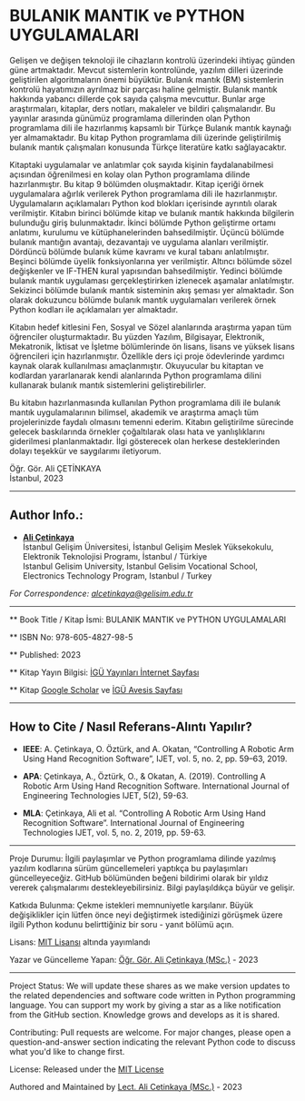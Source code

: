 # BULANIK MANTIK ve PYTHON UYGULAMALARI

Gelişen ve değişen teknoloji ile cihazların kontrolü üzerindeki ihtiyaç günden güne artmaktadır. Mevcut sistemlerin kontrolünde, yazılım dilleri üzerinde geliştirilen algoritmaların önemi büyüktür. Bulanık mantık (BM) sistemlerin kontrolü hayatımızın ayrılmaz bir parçası haline gelmiştir. Bulanık mantık hakkında yabancı dillerde çok sayıda çalışma mevcuttur. Bunlar arge araştırmaları, kitaplar, ders notları, makaleler ve bildiri çalışmalarıdır. Bu yayınlar arasında günümüz programlama dillerinden olan Python programlama dili ile hazırlanmış kapsamlı bir Türkçe Bulanık mantık kaynağı yer almamaktadır. Bu kitap Python programlama dili üzerinde geliştirilmiş bulanık mantık çalışmaları konusunda Türkçe literatüre katkı sağlayacaktır.  

Kitaptaki uygulamalar ve anlatımlar çok sayıda kişinin faydalanabilmesi açısından öğrenilmesi en kolay olan Python programlama dilinde hazırlanmıştır. Bu kitap 9 bölümden oluşmaktadır. Kitap içeriği örnek uygulamalara ağırlık verilerek Python programlama dili ile hazırlanmıştır. Uygulamaların açıklamaları Python kod blokları içerisinde ayrıntılı olarak verilmiştir. Kitabın birinci bölümde kitap ve bulanık mantık hakkında bilgilerin bulunduğu giriş bulunmaktadır. İkinci bölümde Python geliştirme ortamı anlatımı, kurulumu ve kütüphanelerinden bahsedilmiştir. Üçüncü bölümde bulanık mantığın avantajı, dezavantajı ve uygulama alanları verilmiştir. Dördüncü bölümde bulanık küme kavramı ve kural tabanı anlatılmıştır. Beşinci bölümde üyelik fonksiyonlarına yer verilmiştir. Altıncı bölümde sözel değişkenler ve IF-THEN kural yapısından bahsedilmiştir. Yedinci bölümde bulanık mantık uygulaması gerçekleştirirken izlenecek aşamalar anlatılmıştır. Sekizinci bölümde bulanık mantık sisteminin akış şeması yer almaktadır. Son olarak dokuzuncu bölümde bulanık mantık uygulamaları verilerek örnek Python kodları ile açıklamaları yer almaktadır.

Kitabın hedef kitlesini Fen, Sosyal ve Sözel alanlarında araştırma yapan tüm öğrenciler oluşturmaktadır. Bu yüzden Yazılım, Bilgisayar, Elektronik, Mekatronik, İktisat ve İşletme bölümlerinde ön lisans, lisans ve yüksek lisans öğrencileri için hazırlanmıştır. Özellikle ders içi proje ödevlerinde yardımcı kaynak olarak kullanılması amaçlanmıştır. Okuyucular bu kitaptan ve kodlardan yararlanarak kendi alanlarında Python programlama dilini kullanarak bulanık mantık sistemlerini geliştirebilirler. 

Bu kitabın hazırlanmasında kullanılan Python programlama dili ile bulanık mantık uygulamalarının bilimsel, akademik ve araştırma amaçlı tüm projelerinizde faydalı olmasını temenni ederim. Kitabın geliştirilme sürecinde gelecek baskılarında örnekler çoğaltılarak olası hata ve yanlışlıklarını giderilmesi planlanmaktadır. İlgi gösterecek olan herkese desteklerinden dolayı teşekkür ve saygılarımı iletiyorum.

Öğr. Gör. Ali ÇETİNKAYA  
İstanbul, 2023

---

## Author Info.:

- [**Ali Çetinkaya**](https://scholar.google.com.tr/citations?user=XSEW-NcAAAAJ)    
  İstanbul Gelişim Üniversitesi, İstanbul Gelişim Meslek Yüksekokulu, Elektronik Teknolojisi Programı, İstanbul / Türkiye  
  Istanbul Gelisim University, Istanbul Gelisim Vocational School, Electronics Technology Program, Istanbul / Turkey  
  
*For Correspondence: alcetinkaya@gelisim.edu.tr*

---

** Book Title / Kitap İsmi: BULANIK MANTIK ve PYTHON UYGULAMALARI

** ISBN No: 978-605-4827-98-5

** Published: 2023

** Kitap Yayın Bilgisi: [İGÜ Yayınları İnternet Sayfası](https://iguyayinlari.gelisim.edu.tr/tr/idari-duyuru-igu-yayinlarindan-106-kitap-bulanik-mantik-ve-python-uygulamalari)

** Kitap [Google Scholar](https://scholar.google.com.tr/citations?view_op=view_citation&hl=tr&user=XSEW-NcAAAAJ&sortby=pubdate&citation_for_view=XSEW-NcAAAAJ:9ZlFYXVOiuMC) ve [İGÜ Avesis Sayfası](https://avesis.gelisim.edu.tr/yayin/2d914227-34cf-492c-a9cd-86e10745f0b5/bulanik-mantik-ve-python-uygulamalari) 

---

## How to Cite / Nasıl Referans-Alıntı Yapılır?

- **IEEE**: A. Çetinkaya, O. Öztürk, and A. Okatan, “Controlling A Robotic Arm Using Hand Recognition Software”, IJET, vol. 5, no. 2, pp. 59–63, 2019.	

- **APA**: Çetinkaya, A., Öztürk, O., & Okatan, A. (2019). Controlling A Robotic Arm Using Hand Recognition Software. International Journal of Engineering Technologies IJET, 5(2), 59-63.	

- **MLA**: Çetinkaya, Ali et al. “Controlling A Robotic Arm Using Hand Recognition Software”. International Journal of Engineering Technologies IJET, vol. 5, no. 2, 2019, pp. 59-63.	

--- 

Proje Durumu:
İlgili paylaşımlar ve Python programlama dilinde yazılmış yazılım kodlarına sürüm güncellemeleri yaptıkça bu paylaşımları güncelleyeceğiz. GitHub bölümünden beğeni bildirimi olarak bir yıldız vererek çalışmalarımı destekleyebilirsiniz. Bilgi paylaşıldıkça büyür ve gelişir.

Katkıda Bulunma:
Çekme istekleri memnuniyetle karşılanır. Büyük değişiklikler için lütfen önce neyi değiştirmek istediğinizi görüşmek üzere ilgili Python kodunu belirttiğiniz bir soru - yanıt bölümü açın. 
 
Lisans: 
[MIT Lisansı](http://mit-license.org/) altında yayımlandı

Yazar ve Güncelleme Yapan: [Öğr. Gör. Ali Çetinkaya (MSc.)](https://github.com/acetinkaya) - 2023

------------------------------------------------------------------------------------------------------------------------------------------------------------------------------------------------------------------------------------------- 

Project Status:
We will update these shares as we make version updates to the related dependencies and software code written in Python programming language. You can support my work by giving a star as a like notification from the GitHub section. Knowledge grows and develops as it is shared.

Contributing:
Pull requests are welcome. For major changes, please open a question-and-answer section indicating the relevant Python code to discuss what you'd like to change first.

License:
Released under the [MIT License](http://mit-license.org/)

Authored and Maintained by [Lect. Ali Cetinkaya (MSc.)](https://github.com/acetinkaya) - 2023
